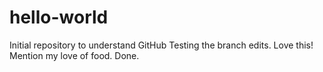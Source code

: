 # hello-world
Initial repository to understand GitHub
Testing the branch edits. Love this!
Mention my love of food. 
Done.
